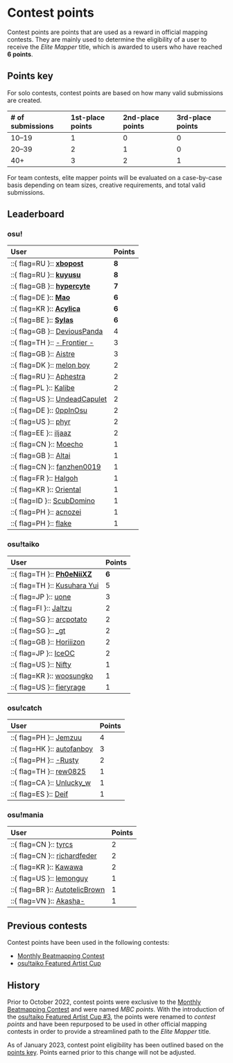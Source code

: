 # Contest points

Contest points are points that are used as a reward in official mapping contests. They are mainly used to determine the eligibility of a user to receive the *Elite Mapper* title, which is awarded to users who have reached **6 points**.

## Points key

For solo contests, contest points are based on how many valid submissions are created.

| # of submissions | 1st-place points | 2nd-place points | 3rd-place points |
| :-- | :-- | :-- | :-- |
| 10–19 | 1 | 0 | 0 |
| 20–39 | 2 | 1 | 0 |
| 40+ | 3 | 2 | 1 |

For team contests, elite mapper points will be evaluated on a case-by-case basis depending on team sizes, creative requirements, and total valid submissions.

## Leaderboard

### osu!

| User | Points |
| :-- | :-- |
| ::{ flag=RU }:: [**xbopost**](https://osu.ppy.sh/users/6842421) | **8** |
| ::{ flag=RU }:: [**kuyusu**](https://osu.ppy.sh/users/11758667) | **8** |
| ::{ flag=GB }:: [**hypercyte**](https://osu.ppy.sh/users/9155377) | **7** |
| ::{ flag=DE }:: [**Mao**](https://osu.ppy.sh/users/2204515) | **6** |
| ::{ flag=KR }:: [**Acylica**](https://osu.ppy.sh/users/1943309) | **6** |
| ::{ flag=BE }:: [**Sylas**](https://osu.ppy.sh/users/3906405) | **6** |
| ::{ flag=GB }:: [DeviousPanda](https://osu.ppy.sh/users/4966334) | 4 |
| ::{ flag=TH }:: [- Frontier -](https://osu.ppy.sh/users/4314710) | 3 |
| ::{ flag=GB }:: [Aistre](https://osu.ppy.sh/users/4879380) | 3 |
| ::{ flag=DK }:: [melon boy](https://osu.ppy.sh/users/3053382) | 2 |
| ::{ flag=RU }:: [Aphestra](https://osu.ppy.sh/users/11949191) | 2 |
| ::{ flag=PL }:: [Kalibe](https://osu.ppy.sh/users/3376777) | 2 |
| ::{ flag=US }:: [UndeadCapulet](https://osu.ppy.sh/users/2523533) | 2 |
| ::{ flag=DE }:: [0ppInOsu](https://osu.ppy.sh/users/12551840) | 2 |
| ::{ flag=US }:: [phyr](https://osu.ppy.sh/users/13181574) | 2 |
| ::{ flag=EE }:: [iljaaz](https://osu.ppy.sh/users/8501291) | 2 |
| ::{ flag=CN }:: [Moecho](https://osu.ppy.sh/users/5075660) | 1 |
| ::{ flag=GB }:: [Altai](https://osu.ppy.sh/users/5745865) | 1 |
| ::{ flag=CN }:: [fanzhen0019](https://osu.ppy.sh/users/418699) | 1 |
| ::{ flag=FR }:: [Halgoh](https://osu.ppy.sh/users/4109923) | 1 |
| ::{ flag=KR }:: [Oriental](https://osu.ppy.sh/users/16142512) | 1 |
| ::{ flag=ID }:: [ScubDomino](https://osu.ppy.sh/users/8972308) | 1 |
| ::{ flag=PH }:: [acnozei](https://osu.ppy.sh/users/10141268) | 1 |
| ::{ flag=PH }:: [flake](https://osu.ppy.sh/users/7627157) | 1 |

### osu!taiko

| User | Points |
| :-- | :-- |
| ::{ flag=TH }:: [**Ph0eNiiXZ**](https://osu.ppy.sh/users/9463721) | **6** |
| ::{ flag=TH }:: [Kusuhara Yui](https://osu.ppy.sh/users/9582525) | 5 |
| ::{ flag=JP }:: [uone](https://osu.ppy.sh/users/5321719) | 3 |
| ::{ flag=FI }:: [Jaltzu](https://osu.ppy.sh/users/2597417) | 2 |
| ::{ flag=SG }:: [arcpotato](https://osu.ppy.sh/users/12842392) | 2 |
| ::{ flag=SG }:: [_gt](https://osu.ppy.sh/users/8301957) | 2 |
| ::{ flag=GB }:: [Horiiizon](https://osu.ppy.sh/users/8071438) | 2 |
| ::{ flag=JP }:: [IceOC](https://osu.ppy.sh/users/5482401) | 2 |
| ::{ flag=US }:: [Nifty](https://osu.ppy.sh/users/4956097) | 1 |
| ::{ flag=KR }:: [woosungko](https://osu.ppy.sh/users/14184157) | 1 |
| ::{ flag=US }:: [fieryrage](https://osu.ppy.sh/users/3533958) | 1 |

### osu!catch

| User | Points |
| :-- | :-- |
| ::{ flag=PH }:: [Jemzuu](https://osu.ppy.sh/users/7890134) | 4 |
| ::{ flag=HK }:: [autofanboy](https://osu.ppy.sh/users/636114) | 3 |
| ::{ flag=PH }:: [-Rusty](https://osu.ppy.sh/users/16355636) | 2 |
| ::{ flag=TH }:: [rew0825](https://osu.ppy.sh/users/2488026) | 1 |
| ::{ flag=CA }:: [Unlucky_w](https://osu.ppy.sh/users/4820793) | 1 |
| ::{ flag=ES }:: [Deif](https://osu.ppy.sh/users/318565) | 1 |

### osu!mania

| User | Points |
| :-- | :-- |
| ::{ flag=CN }:: [tyrcs](https://osu.ppy.sh/users/13026904) | 2 |
| ::{ flag=CN }:: [richardfeder](https://osu.ppy.sh/users/2446000) | 2 |
| ::{ flag=KR }:: [Kawawa](https://osu.ppy.sh/users/4647754) | 2 |
| ::{ flag=US }:: [lemonguy](https://osu.ppy.sh/users/4693052) | 1 |
| ::{ flag=BR }:: [AutotelicBrown](https://osu.ppy.sh/users/4238941) | 1 |
| ::{ flag=VN }:: [Akasha-](https://osu.ppy.sh/users/2596306) | 1 |

## Previous contests

Contest points have been used in the following contests:

- [Monthly Beatmapping Contest](/wiki/Contests/Monthly_Beatmapping_Contest)
- [osu!taiko Featured Artist Cup](/wiki/Contests/o!tFAC)

## History

Prior to October 2022, contest points were exclusive to the [Monthly Beatmapping Contest](/wiki/Contests/Monthly_Beatmapping_Contest) and were named *MBC points*. With the introduction of the [osu!taiko Featured Artist Cup #3](https://osu.ppy.sh/home/news/2022-10-23-osutaiko-featured-artist-cup-3), the points were renamed to *contest points* and have been repurposed to be used in other official mapping contests in order to provide a streamlined path to the *Elite Mapper* title.

As of January 2023, contest point eligibility has been outlined based on the [points key](#points-key). Points earned prior to this change will not be adjusted.
